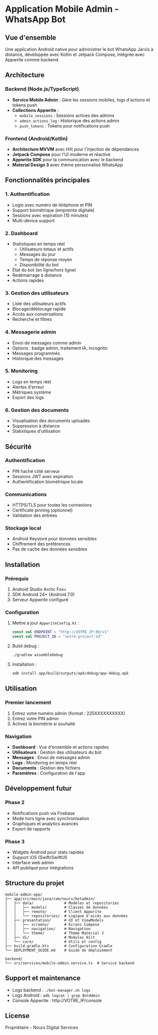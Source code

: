 # Application Mobile Admin - WhatsApp Bot

## Vue d'ensemble

Une application Android native pour administrer le bot WhatsApp Jarvis à distance, développée avec Kotlin et Jetpack Compose, intégrée avec Appwrite comme backend.

## Architecture

### Backend (Node.js/TypeScript)
- **Service Mobile Admin** : Gère les sessions mobiles, logs d'actions et tokens push
- **Collections Appwrite** :
  - `mobile_sessions` : Sessions actives des admins
  - `admin_actions_log` : Historique des actions admin
  - `push_tokens` : Tokens pour notifications push

### Frontend (Android/Kotlin)
- **Architecture MVVM** avec Hilt pour l'injection de dépendances
- **Jetpack Compose** pour l'UI moderne et réactive
- **Appwrite SDK** pour la communication avec le backend
- **Material Design 3** avec thème personnalisé WhatsApp

## Fonctionnalités principales

### 1. Authentification
- Login avec numéro de téléphone et PIN
- Support biométrique (empreinte digitale)
- Sessions avec expiration (15 minutes)
- Multi-device support

### 2. Dashboard
- Statistiques en temps réel
  - Utilisateurs totaux et actifs
  - Messages du jour
  - Temps de réponse moyen
  - Disponibilité du bot
- État du bot (en ligne/hors ligne)
- Redémarrage à distance
- Actions rapides

### 3. Gestion des utilisateurs
- Liste des utilisateurs actifs
- Blocage/déblocage rapide
- Accès aux conversations
- Recherche et filtres

### 4. Messagerie admin
- Envoi de messages comme admin
- Options : badge admin, traitement IA, incognito
- Messages programmés
- Historique des messages

### 5. Monitoring
- Logs en temps réel
- Alertes d'erreur
- Métriques système
- Export des logs

### 6. Gestion des documents
- Visualisation des documents uploadés
- Suppression à distance
- Statistiques d'utilisation

## Sécurité

### Authentification
- PIN haché côté serveur
- Sessions JWT avec expiration
- Authentification biométrique locale

### Communications
- HTTPS/TLS pour toutes les connexions
- Certificate pinning (optionnel)
- Validation des entrées

### Stockage local
- Android Keystore pour données sensibles
- Chiffrement des préférences
- Pas de cache des données sensibles

## Installation

### Prérequis
1. Android Studio Arctic Fox+
2. SDK Android 24+ (Android 7.0)
3. Serveur Appwrite configuré

### Configuration
1. Mettre à jour `AppwriteConfig.kt` :
   ```kotlin
   const val ENDPOINT = "http://VOTRE_IP:80/v1"
   const val PROJECT_ID = "votre-project-id"
   ```

2. Build debug :
   ```bash
   ./gradlew assembleDebug
   ```

3. Installation :
   ```bash
   adb install app/build/outputs/apk/debug/app-debug.apk
   ```

## Utilisation

### Premier lancement
1. Entrez votre numéro admin (format : 225XXXXXXXXXX)
2. Entrez votre PIN admin
3. Activez la biométrie si souhaité

### Navigation
- **Dashboard** : Vue d'ensemble et actions rapides
- **Utilisateurs** : Gestion des utilisateurs du bot
- **Messages** : Envoi de messages admin
- **Logs** : Monitoring en temps réel
- **Documents** : Gestion des fichiers
- **Paramètres** : Configuration de l'app

## Développement futur

### Phase 2
- Notifications push via Firebase
- Mode hors ligne avec synchronisation
- Graphiques et analytics avancés
- Export de rapports

### Phase 3
- Widgets Android pour stats rapides
- Support iOS (Swift/SwiftUI)
- Interface web admin
- API publique pour intégrations

## Structure du projet

```
mobile-admin-app/
├── app/src/main/java/com/nourx/botadmin/
│   ├── data/              # Modèles et repositories
│   │   ├── models/        # Classes de données
│   │   ├── remote/        # Client Appwrite
│   │   └── repositories/  # Logique d'accès aux données
│   ├── presentation/      # UI et ViewModels
│   │   ├── screens/       # Écrans Compose
│   │   ├── navigation/    # Navigation
│   │   └── theme/         # Thème Material 3
│   ├── di/                # Modules Hilt
│   └── core/              # Utils et config
├── build.gradle.kts       # Configuration Gradle
└── DEPLOYMENT_GUIDE.md    # Guide de déploiement

backend/
└── src/services/mobile-admin.service.ts  # Service backend
```

## Support et maintenance

- Logs backend : `./bot-manager.sh logs`
- Logs Android : `adb logcat | grep BotAdmin`
- Console Appwrite : http://VOTRE_IP/console

## License

Propriétaire - Nourx Digital Services